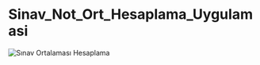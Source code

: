 # Sinav_Not_Ort_Hesaplama_Uygulamasi
![Sınav Ortalaması Hesaplama](https://github.com/yagmurttk/Sinav_Not_Ort_Hesaplama_Uygulamasi/assets/126063227/a11155af-0bbc-4662-9449-a5a8195ba8e2)
